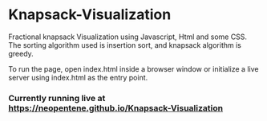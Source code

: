 # Knapsack-Visualization

Fractional knapsack Visualization using Javascript, Html and some CSS. The sorting algorithm used is insertion sort, and knapsack algorithm is greedy.

To run the page, open index.html inside a browser window or initialize a live server using index.html as the entry point.

### Currently running live at https://neopentene.github.io/Knapsack-Visualization
